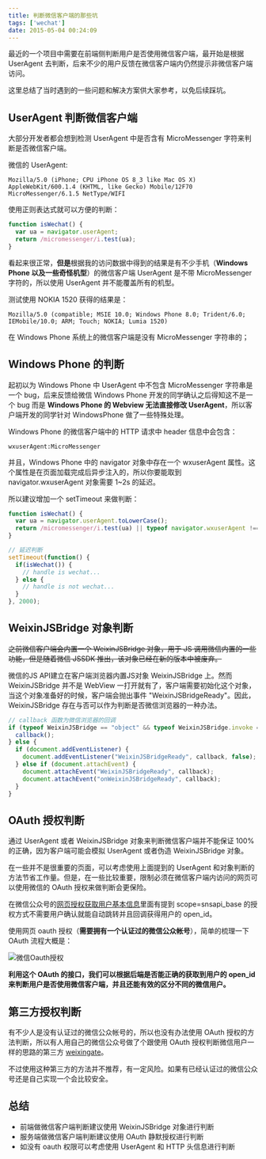 ```yaml
---
title: 判断微信客户端的那些坑
tags: ['wechat']
date: 2015-05-04 00:24:09
---
```


最近的一个项目中需要在前端侧判断用户是否使用微信客户端，最开始是根据 UserAgent 去判断，后来不少的用户反馈在微信客户端内仍然提示非微信客户端访问。

这里总结了当时遇到的一些问题和解决方案供大家参考，以免后续踩坑。

<!-- more -->

## UserAgent 判断微信客户端

大部分开发者都会想到检测 UserAgent 中是否含有 MicroMessenger 字符来判断是否微信客户端。

微信的 UserAgent:

```
Mozilla/5.0 (iPhone; CPU iPhone OS 8_3 like Mac OS X) AppleWebKit/600.1.4 (KHTML, like Gecko) Mobile/12F70 MicroMessenger/6.1.5 NetType/WIFI
```

使用正则表达式就可以方便的判断：

```js
function isWechat() {
  var ua = navigator.userAgent;
  return /micromessenger/i.test(ua);
}
```

看起来很正常，**但是**根据我的访问数据中得到的结果是有不少手机（**Windows Phone 以及一些奇怪机型**）的微信客户端 UserAgent 是不带 MicroMessenger 字符的，所以使用 UserAgent 并不能覆盖所有的机型。

测试使用 NOKIA 1520 获得的结果是：

```
Mozilla/5.0 (compatible; MSIE 10.0; Windows Phone 8.0; Trident/6.0; IEMobile/10.0; ARM; Touch; NOKIA; Lumia 1520)
```

在 Windows Phone 系统上的微信客户端是没有 MicroMessenger 字符串的；

## Windows Phone 的判断

起初以为 Windows Phone 中 UserAgent 中不包含 MicroMessenger 字符串是一个 bug，后来反馈给微信 Windows Phone 开发的同学确认之后得知这不是一个 bug 而是 **Windows Phone 的 Webview 无法直接修改 UserAgent**，所以客户端开发的同学针对 WindowsPhone 做了一些特殊处理。

Windows Phone 的微信客户端中的 HTTP 请求中 header 信息中会包含：

```
wxuserAgent:MicroMessenger
```

并且，Windows Phone 中的 navigator 对象中存在一个 wxuserAgent 属性。这个属性是在页面加载完成后异步注入的，所以你要能取到 navigator.wxuserAgent 对象需要 1~2s 的延迟。

所以建议增加一个 setTimeout 来做判断：

```js
function isWechat() {
  var ua = navigator.userAgent.toLowerCase();
  return /micromessenger/i.test(ua) || typeof navigator.wxuserAgent !== 'undefined';
}

// 延迟判断
setTimeout(function() {
  if(isWechat()) {
    // handle is wechat...
  } else {
    // handle is not wechat...
  }
}, 2000);
```

## WeixinJSBridge 对象判断

~~之前微信客户端会内置一个 WeixinJSBridge 对象，用于 JS 调用微信内置的一些功能，但是随着微信 JSSDK 推出，该对象已经在新的版本中被废弃。~~

微信的JS API建立在客户端浏览器内置JS对象 WeixinJSBridge 上。然而 WeixinJSBridge 并不是 WebView 一打开就有了，客户端需要初始化这个对象，当这个对象准备好的时候，客户端会抛出事件 "WeixinJSBridgeReady"。因此，WeixinJSBridge 存在与否可以作为判断是否微信浏览器的一种办法。

```js
// callback 函数为微信浏览器的回调
if (typeof WeixinJSBridge == "object" && typeof WeixinJSBridge.invoke == "function") {
  callback();
} else {
  if (document.addEventListener) {
    document.addEventListener("WeixinJSBridgeReady", callback, false);
  } else if (document.attachEvent) {
    document.attachEvent("WeixinJSBridgeReady", callback);
    document.attachEvent("onWeixinJSBridgeReady", callback);
  }
}
```

## OAuth 授权判断

通过 UserAgent 或者 WeixinJSBridge 对象来判断微信客户端并不能保证 100% 的正确，因为客户端可能会模拟 UserAgent 或者伪造 WeixinJSBridge 对象。

在一些并不是很重要的页面，可以考虑使用上面提到的 UserAgent 和对象判断的方法节省工作量。但是，在一些比较重要，限制必须在微信客户端内访问的网页可以使用微信的 OAuth 授权来做判断会更保险。

在微信公众号的[网页授权获取用户基本信息](http://mp.weixin.qq.com/wiki/17/c0f37d5704f0b64713d5d2c37b468d75.html)里面有提到 scope=snsapi\_base 的授权方式不需要用户确认就能自动跳转并且回调获得用户的 open_id。

使用网页 oauth 授权（**需要拥有一个认证过的微信公众帐号**），简单的梳理一下OAuth 流程大概是：

![微信Oauth授权](/images/wechat_oauth.png)

**利用这个 OAuth 的接口，我们可以根据后端是否能正确的获取到用户的 open_id 来判断用户是否使用微信客户端，并且还能有效的区分不同的微信用户。**

## 第三方授权判断

有不少人是没有认证过的微信公众帐号的，所以也没有办法使用 OAuth 授权的方法判断，所以有人用自己的微信公众号做了个跟使用 OAuth 授权判断微信用户一样的思路的第三方 [weixingate](http://www.weixingate.com/)。

不过使用这种第三方的方法并不推荐，有一定风险。如果有已经认证过的微信公众号还是自己实现一个会比较安全。

## 总结

- 前端做微信客户端判断建议使用 WeixinJSBridge 对象进行判断
- 服务端做微信客户端判断建议使用 OAuth 静默授权进行判断
- 如没有 oauth 权限可以考虑使用 UserAgent 和 HTTP 头信息进行判断
